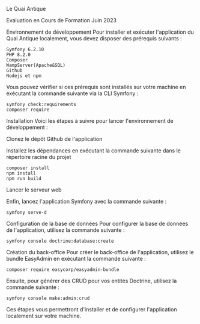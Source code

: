 Le Quai Antique 

Evaluation en Cours de Formation Juin 2023




Environnement de développement
Pour installer et exécuter l'application du Quai Antique localement, vous devez disposer des prérequis suivants :

    Symfony 6.2.10
    PHP 8.2.0
    Composer
    WampServer(Apache&SQL)
    Github
    Nodejs et npm

Vous pouvez vérifier si ces prérequis sont installés sur votre machine en exécutant la commande suivante via la CLI Symfony :

    symfony check:requirements
    composer require

Installation
Voici les étapes à suivre pour lancer l'environnement de développement :

Clonez le dépôt Github de l'application

Installez les dépendances en exécutant la commande suivante dans le répertoire racine du projet

    composer install 
    npm install 
    npm run build

Lancer le serveur web 

Enfin, lancez l'application Symfony avec la commande suivante :

    symfony serve-d

Configuration de la base de données
Pour configurer la base de données de l'application, utilisez la commande suivante :

    symfony console doctrine:database:create

Création du back-office
Pour créer le back-office de l'application, utilisez le bundle EasyAdmin en exécutant la commande suivante :

    composer require easycorp/easyadmin-bundle

Ensuite, pour générer des CRUD pour vos entités Doctrine, utilisez la commande suivante :

    symfony console make:admin:crud
    
Ces étapes vous permettront d'installer et de configurer l'application localement sur votre machine.